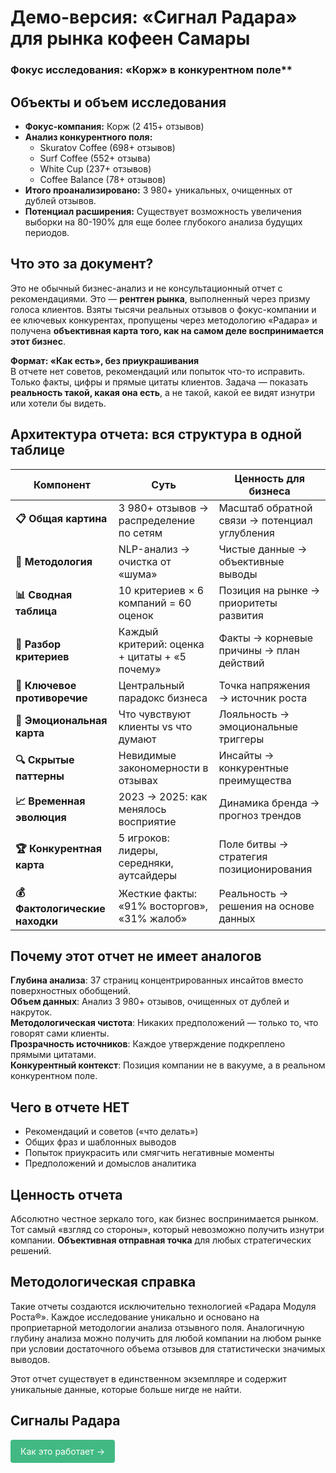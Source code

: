 # **Демо-версия: «Сигнал Радара» для рынка кофеен Самары**

### Фокус исследования: «Корж» в конкурентном поле**

## Объекты и объем исследования

- **Фокус-компания:** Корж (2 415+ отзывов)
- **Анализ конкурентного поля:**
    - Skuratov Coffee (698+ отзывов)
    - Surf Coffee (552+ отзыва)
    - White Cup (237+ отзывов)
    - Coffee Balance (78+ отзывов)
- **Итого проанализировано:** 3 980+ уникальных, очищенных от дублей отзывов.
- **Потенциал расширения:** Существует возможность увеличения выборки на 80-190% для еще более глубокого анализа будущих периодов.
## **Что это за документ?**

Это не обычный бизнес-анализ и не консультационный отчет с рекомендациями. Это — **рентген рынка**, выполненный через призму голоса клиентов. Взяты тысячи реальных отзывов о фокус-компании и ее ключевых конкурентах, пропущены через методологию «Радара» и получена **объективная карта того, как на самом деле воспринимается этот бизнес**.

**Формат: «Как есть», без приукрашивания**  
В отчете нет советов, рекомендаций или попыток что-то исправить. Только факты, цифры и прямые цитаты клиентов. Задача — показать **реальность такой, какая она есть**, а не такой, какой ее видят изнутри или хотели бы видеть.

## **Архитектура отчета: вся структура в одной таблице**

| Компонент                      | Суть                                          | Ценность для бизнеса                          |
| ------------------------------ | --------------------------------------------- | --------------------------------------------- |
| **📋 Общая картина**           | 3 980+ отзывов → распределение по сетям       | Масштаб обратной связи → потенциал углубления |
| **🎯 Методология**             | NLP-анализ → очистка от «шума»                | Чистые данные → объективные выводы            |
| **📊 Сводная таблица**         | 10 критериев × 6 компаний = 60 оценок         | Позиция на рынке → приоритеты развития        |
| **🔬 Разбор критериев**        | Каждый критерий: оценка + цитаты + «5 почему» | Факты → корневые причины → план действий      |
| **💎 Ключевое противоречие**   | Центральный парадокс бизнеса                  | Точка напряжения → источник роста             |
| **🎨 Эмоциональная карта**     | Что чувствуют клиенты vs что думают           | Лояльность → эмоциональные триггеры           |
| **🔍 Скрытые паттерны**        | Невидимые закономерности в отзывах            | Инсайты → конкурентные преимущества           |
| **📈 Временная эволюция**      | 2023 → 2025: как менялось восприятие          | Динамика бренда → прогноз трендов             |
| **🏆 Конкурентная карта**      | 5 игроков: лидеры, середняки, аутсайдеры      | Поле битвы → стратегия позиционирования       |
| **💰 Фактологические находки** | Жесткие факты: «91% восторгов», «31% жалоб»   | Реальность → решения на основе данных         |

## Почему этот отчет не имеет аналогов

**Глубина анализа**: 37 страниц концентрированных инсайтов вместо поверхностных обобщений.  
**Объем данных**: Анализ 3 980+ отзывов, очищенных от дублей и накруток.  
**Методологическая чистота**: Никаких предположений — только то, что говорят сами клиенты.  
**Прозрачность источников**: Каждое утверждение подкреплено прямыми цитатами.  
**Конкурентный контекст**: Позиция компании не в вакууме, а в реальном конкурентном поле.

## Чего в отчете НЕТ

- Рекомендаций и советов («что делать»)
- Общих фраз и шаблонных выводов
- Попыток приукрасить или смягчить негативные моменты
- Предположений и домыслов аналитика

## Ценность отчета

Абсолютно честное зеркало того, как бизнес воспринимается рынком. Тот самый «взгляд со стороны», который невозможно получить изнутри компании. **Объективная отправная точка** для любых стратегических решений.

## Методологическая справка

Такие отчеты создаются исключительно технологией «Радара Модуля Роста®». Каждое исследование уникально и основано на проприетарной методологии анализа отзывного поля. Аналогичную глубину анализа можно получить для любой компании на любом рынке при условии достаточного объема отзывов для статистически значимых выводов.

Этот отчет существует в единственном экземпляре и содержит уникальные данные, которые больше нигде не найти.

## Сигналы Радара

<div class="specs-button">
  <a href="/apply#заявка-на-бизнес-чекап">Как это работает →</a>
</div>

<style>
.specs-button a {
  display: inline-block;
  padding: 8px 16px;
  background-color: #42b983;
  color: white !important;
  text-decoration: none !important;
  border-radius: 4px;
  font-family: inherit;
  border: none;
  cursor: pointer;
  transition: background 0.2s;
  /* Новые важные свойства */
  -webkit-user-select: none;
  user-select: none;
  line-height: 1.5;
}

.specs-button a:hover {
  background-color: #33a06f;
  transform: translateY(-1px); /* Эффект нажатия */
}
</style>
